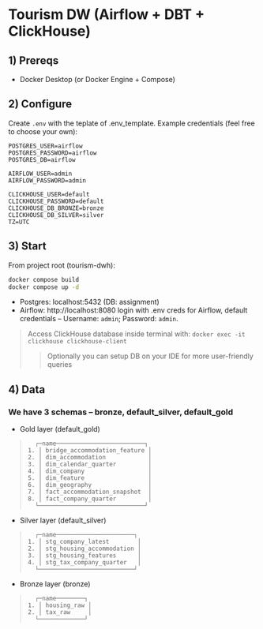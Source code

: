 # Tourism DW (Airflow + DBT + ClickHouse)


## 1) Prereqs
- Docker Desktop (or Docker Engine + Compose)

## 2) Configure
Create `.env` with the teplate of .env_template. Example credentials (feel free to choose your own):
```
POSTGRES_USER=airflow
POSTGRES_PASSWORD=airflow
POSTGRES_DB=airflow

AIRFLOW_USER=admin
AIRFLOW_PASSWORD=admin

CLICKHOUSE_USER=default
CLICKHOUSE_PASSWORD=default
CLICKHOUSE_DB_BRONZE=bronze
CLICKHOUSE_DB_SILVER=silver
TZ=UTC
```

## 3) Start
From project root (tourism-dwh):
```bash
docker compose build
docker compose up -d
```

* Postgres: localhost:5432 (DB: assignment)
* Airflow: http://localhost:8080
 login with .env creds for Airflow, default credentials – Username: `admin`; Password: `admin`.

>Access ClickHouse database inside terminal with:
> ```docker exec -it clickhouse clickhouse-client```
>> Optionally you can setup DB on your IDE for more user-friendly queries

## 4) Data

### We have 3 schemas – bronze, default_silver, default_gold

* Gold layer (default_gold)
>```
>   ┌─name─────────────────────────┐
>1. │ bridge_accommodation_feature │
>2. │ dim_accommodation            │
>3. │ dim_calendar_quarter         │
>4. │ dim_company                  │
>5. │ dim_feature                  │
>6. │ dim_geography                │
>7. │ fact_accommodation_snapshot  │
>8. │ fact_company_quarter         │
>   └──────────────────────────────┘
>```

* Silver layer (default_silver)
>```
>   ┌─name──────────────────────┐
>1. │ stg_company_latest        │
>2. │ stg_housing_accommodation │
>3. │ stg_housing_features      │
>4. │ stg_tax_company_quarter   │
>   └───────────────────────────┘
>```

* Bronze layer (bronze)
>```
>   ┌─name────────┐
>1. │ housing_raw │
>2. │ tax_raw     │
>   └─────────────┘
>```